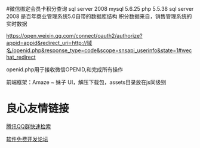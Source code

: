 #微信绑定会员卡积分查询
sql server 2008
mysql 5.6.25
php 5.5.38
sql server 2008 是百年商业管理系统5.0自带的数据库结构
积分数据来自，销售管理系统的实时数据

https://open.weixin.qq.com/connect/oauth2/authorize?appid=appid&redirect_uri=http://域名/openid.php&response_type=code&scope=snsapi_userinfo&state=1#wechat_redirect

openid.php用于接收微信OPENID,和完成所有操作

前端框架：Amaze ~ 妹子 UI，解压下载包，assets目录放在js同级别

 # 良心友情链接

[腾讯QQ群快速检索](http://u.720life.cn/s/8cf73f7c)

[软件免费开发论坛](http://u.720life.cn/s/bbb01dc0)